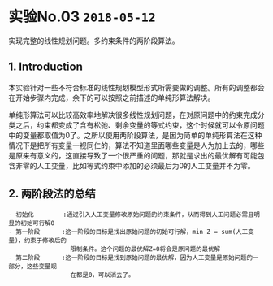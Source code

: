 # 实验No.03 ```2018-05-12```

实现完整的线性规划问题。多约束条件的两阶段算法。

## 1. Introduction

本实验针对一些不符合标准的线性规划模型形式所需要做的调整。所有的调整都会在开始步骤内完成，余下的可以按照之前描述的单纯形算法解决。

单纯形算法可以比较高效率地解决很多线性规划问题，在对原问题中的约束完成分类之后，约束都变成了含有松弛、剩余变量的等式约束，这个时候就可以令原问题中的变量都取值为0了。之所以使用两阶段算法，是因为简单的单纯形算法在这种情况下是把所有变量一视同仁的，算法不知道里面哪些变量是人为加上去的，哪些是原来有意义的，这直接导致了一个很严重的问题，那就是求出的最优解有可能包含非零的人工变量，比如等式约束中添加的必须最后为0的人工变量并不为零。

## 2. 两阶段法的总结

```
- 初始化        :通过引入人工变量修改原始问题的约束条件，从而得到人工问题必需且明显的初始可行解0
- 第一阶段      :这一阶段的目标是找出原始问题的初始可行解，min Z = sum(人工变量)，约束于修改后的
                 限制条件。这个问题的最优解Z=0将会是原问题的最优解
- 第二阶段      :这一阶段的目标是找到原始问题的最优解，因为人工变量是原始问题的一部分，这些变量现
                 在都是0，可以消去了。
```